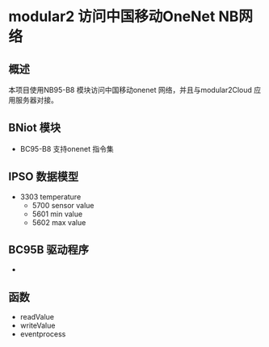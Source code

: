 # modular2 访问中国移动OneNet NB网络
## 概述
本项目使用NB95-B8 模块访问中国移动onenet 网络，并且与modular2Cloud 应用服务器对接。 
##  BNiot 模块
+ BC95-B8 支持onenet 指令集
## IPSO 数据模型
+ 3303 temperature
    + 5700 sensor value
    + 5601 min value
    + 5602 max value
## BC95B 驱动程序
+     
## 函数  
+ readValue
+ writeValue
+ eventprocess  

